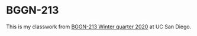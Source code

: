 # BGGN-213

This is my classwork from [BGGN-213 Winter quarter 2020](https://bioboot.github.io/bggn213_W20/) at UC San Diego.
